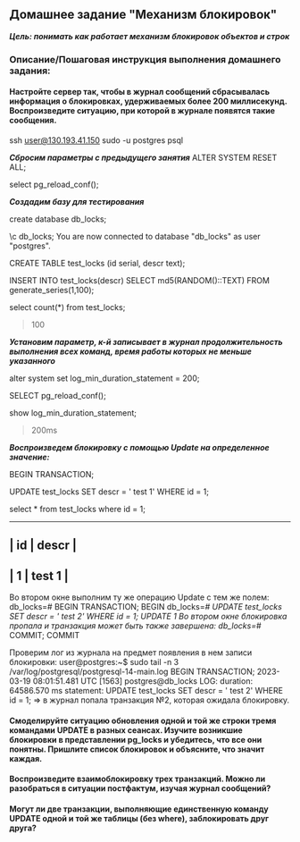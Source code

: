## Домашнее задание "Механизм блокировок"
***Цель: понимать как работает механизм блокировок объектов и строк***

### Описание/Пошаговая инструкция выполнения домашнего задания:

####  Настройте сервер так, чтобы в журнал сообщений сбрасывалась информация о блокировках, удерживаемых более 200 миллисекунд. Воспроизведите ситуацию, при которой в журнале появятся такие сообщения.
ssh user@130.193.41.150
sudo -u postgres psql

***Сбросим параметры с предыдущего занятия***
ALTER SYSTEM RESET ALL;

select pg_reload_conf();

***Создадим базу для тестирования***

create database db_locks;

\c db_locks;
You are now connected to database "db_locks" as user "postgres".

CREATE TABLE test_locks (id serial, descr text);

INSERT INTO test_locks(descr) SELECT md5(RANDOM()::TEXT) FROM generate_series(1,100);

select count(*) from test_locks;
>100

***Установим параметр, к-й записывает в журнал продолжительность выполнения всех команд, время работы которых не меньше указанного***

alter system set log_min_duration_statement = 200;

SELECT pg_reload_conf();

show log_min_duration_statement;
> 200ms

***Воспроизведем блокировку с помощью Update на определенное значение:***

BEGIN TRANSACTION;

UPDATE test_locks SET descr = ' test 1'  WHERE id = 1;

select * from test_locks where id = 1;

---------------
| id | descr |
-------------
| 1 |  test 1 |
-------------

  
Во втором окне выполним ту же операцию Update с тем же полем:
db_locks=# BEGIN TRANSACTION;
BEGIN
db_locks=*# UPDATE test_locks SET descr = ' test 2'  WHERE id = 1;
UPDATE 1
Во втором окне блокировка пропала и транзакция может быть также завершена:
db_locks=*# COMMIT;
COMMIT

Проверим лог из журнала на предмет появления в нем записи блокировки:
user@postgres:~$ sudo tail -n 3 /var/log/postgresql/postgresql-14-main.log
BEGIN TRANSACTION;
2023-03-19 08:01:51.481 UTC [1563] postgres@db_locks LOG:  duration: 64586.570 ms  statement: UPDATE test_locks SET descr = ' test 2'  WHERE id = 1;
=> в журнал попала транзакция №2, которая ожидала блокировку.

#### Смоделируйте ситуацию обновления одной и той же строки тремя командами UPDATE в разных сеансах. Изучите возникшие блокировки в представлении pg_locks и убедитесь, что все они понятны. Пришлите список блокировок и объясните, что значит каждая.


#### Воспроизведите взаимоблокировку трех транзакций. Можно ли разобраться в ситуации постфактум, изучая журнал сообщений?


#### Могут ли две транзакции, выполняющие единственную команду UPDATE одной и той же таблицы (без where), заблокировать друг друга?


<!--stackedit_data:
eyJoaXN0b3J5IjpbMTc0Mzg0MDY0OSwtNjI0MjAwNTc3LDIyMz
E2NzE2OCwxNDY0MzAzODUxXX0=
-->